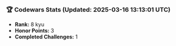 ### 🏆 Codewars Stats (Updated: 2025-03-16 13:13:01 UTC)

- **Rank:** 8 kyu
- **Honor Points:** 3
- **Completed Challenges:** 1

